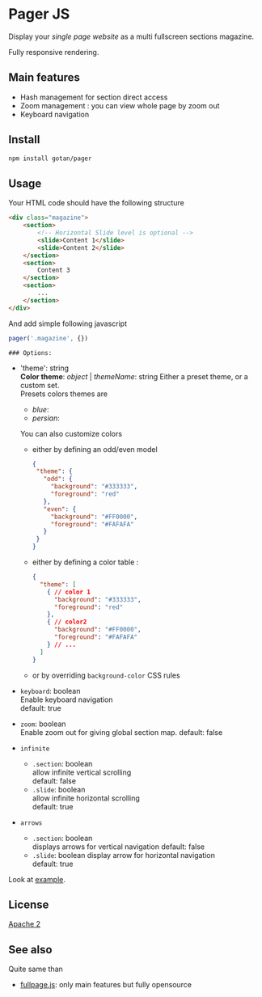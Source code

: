 # Pager JS

Display your *single page website* as a multi fullscreen sections magazine.

Fully responsive rendering. 

## Main features

* Hash management for section direct access
* Zoom management : you can view whole page by zoom out 
* Keyboard navigation

## Install 
```bash
npm install gotan/pager 
```

## Usage

Your HTML code should have the following structure
```html
<div class="magazine">
    <section>
        <!-- Horizontal Slide level is optional -->
        <slide>Content 1</slide>
        <slide>Content 2</slide>
    </section>
    <section>
        Content 3 
    </section>
    <section>
        ...
    </section>
</div>
```
And add simple following javascript
```js
pager('.magazine', {}) 
```

    ### Options:  
* 'theme': string  
**Color theme**: *object* | *themeName*: string
Either a preset theme, or a custom set.  
Presets colors themes are 
  * *blue*: 
  * *persian*:   

  You can also customize colors
  * either by defining an odd/even model
     ```json
    {
      "theme": { 
        "odd": {
          "background": "#333333", 
          "foreground": "red"
        }, 
        "even": {
          "background": "#FF0000", 
          "foreground": "#FAFAFA" 
        }  
      }
    }
    ```
  * either by defining a color table :  
    ```json
    {
      "theme": [
        { // color 1
          "background": "#333333", 
          "foreground": "red"
        }, 
        { // color2
          "background": "#FF0000", 
          "foreground": "#FAFAFA" 
        } // ...  
      ]
    }
    ```
  * or by overriding `background-color` CSS rules 

* `keyboard`: boolean    
Enable keyboard navigation  
default: true
* `zoom`: boolean  
Enable zoom out for giving global section map.
default: false
* `infinite`
  * `.section`: boolean   
allow infinite vertical scrolling  
  default: false
  * `.slide`: boolean   
allow infinite horizontal scrolling   
  default: true
* `arrows`
  * `.section`: boolean   
displays arrows for vertical navigation
default: false
  * `.slide`: boolean
display arrow for horizontal navigation   
default: true


Look at [example](example.html).

## License

[Apache 2](https://www.apache.org/licenses/LICENSE-2.0)

## See also 

Quite same than
* [fullpage.js](https://alvarotrigo.com/fullPage/#firstPage): only main features but fully opensource
